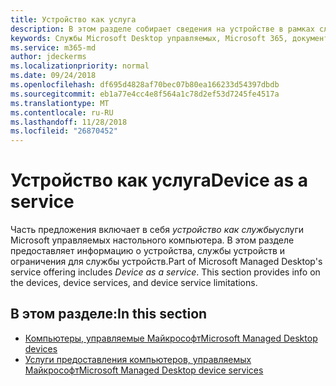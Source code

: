 ```yaml
---
title: Устройство как услуга
description: В этом разделе собирает сведения на устройстве в рамках службы программы Microsoft Desktop управляемых
keywords: Службы Microsoft Desktop управляемых, Microsoft 365, документация
ms.service: m365-md
author: jdeckerms
ms.localizationpriority: normal
ms.date: 09/24/2018
ms.openlocfilehash: df695d4828af70bec07b80ea166233d54397dbdb
ms.sourcegitcommit: eb1a77e4cc4e8f564a1c78d2ef53d7245fe4517a
ms.translationtype: MT
ms.contentlocale: ru-RU
ms.lasthandoff: 11/28/2018
ms.locfileid: "26870452"
---
```

# <a name="device-as-a-service"></a><span data-ttu-id="d73d8-104">Устройство как услуга</span><span class="sxs-lookup"><span data-stu-id="d73d8-104">Device as a service</span></span>
<span data-ttu-id="d73d8-p101">Часть предложения включает в себя *устройство как службы*услуги Microsoft управляемых настольного компьютера. В этом разделе предоставляет информацию о устройства, службы устройств и ограничения для службы устройств.</span><span class="sxs-lookup"><span data-stu-id="d73d8-p101">Part of Microsoft Managed Desktop's service offering includes *Device as a service*. This section provides info on the devices, device services, and device service limitations.</span></span>  

## <a name="in-this-section"></a><span data-ttu-id="d73d8-107">В этом разделе:</span><span class="sxs-lookup"><span data-stu-id="d73d8-107">In this section</span></span>

- [<span data-ttu-id="d73d8-108">Компьютеры, управляемые Майкрософт</span><span class="sxs-lookup"><span data-stu-id="d73d8-108">Microsoft Managed Desktop devices</span></span>](device-list.md)
- [<span data-ttu-id="d73d8-109">Услуги предоставления компьютеров, управляемых Майкрософт</span><span class="sxs-lookup"><span data-stu-id="d73d8-109">Microsoft Managed Desktop device services</span></span>](device-services.md)